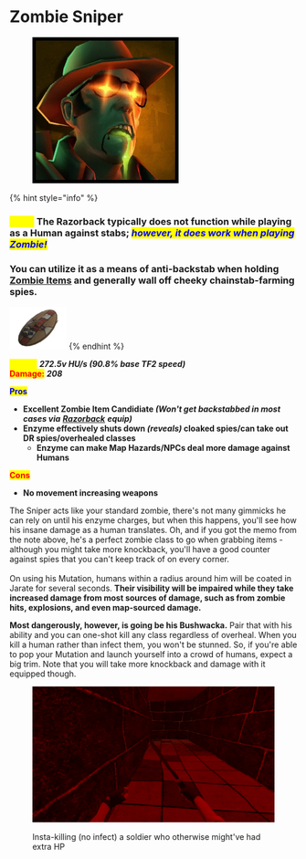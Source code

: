 # Zombie Sniper

<div align="left"><figure><img src="../../.gitbook/assets/Icon_sniper_zombie.jpg" alt=""><figcaption></figcaption></figure></div>

{% hint style="info" %}
### _<mark style="color:yellow;">**Note:**</mark>_ The Razorback typically does not function while playing as a Human against stabs; _<mark style="color:blue;">however, it does work when playing Zombie!</mark>_&#x20;

### You can utilize it as a means of anti-backstab when holding [Zombie Items](../../elements-of-zombie-escape/items/common-items.md#zombie-items) and generally wall off cheeky chainstab-farming spies.

![](../../.gitbook/assets/100px-Item_icon_Razorback.png)
{% endhint %}

<mark style="color:yellow;">**Speed:**</mark> _**272.5v HU/s (90.8% base TF2 speed)**_\
<mark style="color:red;">**Damage:**</mark> _**208**_

<mark style="color:blue;">**Pros**</mark>

* **Excellent Zombie Item Candidiate&#x20;**_**(Won't get backstabbed in most cases via**_ [_**Razorback**_](../meet-the-humans-outdated-+weapons/sniper/secondaries.md#razorback) _**equip)**_
* **Enzyme effectively shuts down&#x20;**_**(reveals)**_**&#x20;cloaked spies/can take out DR spies/overhealed classes**
  * **Enzyme can make Map Hazards/NPCs deal more damage against Humans**

<mark style="color:red;">**Cons**</mark>

* **No movement increasing weapons**

The Sniper acts like your standard zombie, there's not many gimmicks he can rely on until his enzyme charges, but when this happens, you'll see how his insane damage as a human translates. Oh, and if you got the memo from the note above, he's a perfect zombie class to go when grabbing items - although you might take more knockback, you'll have a good counter against spies that you can't keep track of on every corner.\
\
On using his Mutation, humans within a radius around him will be coated in Jarate for several seconds. **Their visibility will be impaired while they take increased damage from most sources of damage, such as from zombie hits, explosions, and even map-sourced damage.**

**Most dangerously, however, is going be his Bushwacka.** Pair that with his ability and you can one-shot kill any class regardless of overheal. When you kill a human rather than infect them, you won't be stunned. So, if you're able to pop your Mutation and launch yourself into a crowd of humans, expect a big trim. Note that you will take more knockback and damage with it equipped though.

<figure><img src="../../.gitbook/assets/Sniper Enzyme Reference.gif" alt=""><figcaption><p>Insta-killing (no infect) a soldier who otherwise might've had extra HP</p></figcaption></figure>
